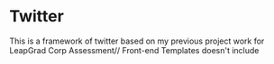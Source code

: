 # Twitter

This is a framework of twitter based on my previous project work for LeapGrad Corp Assessment//
Front-end Templates doesn't include
